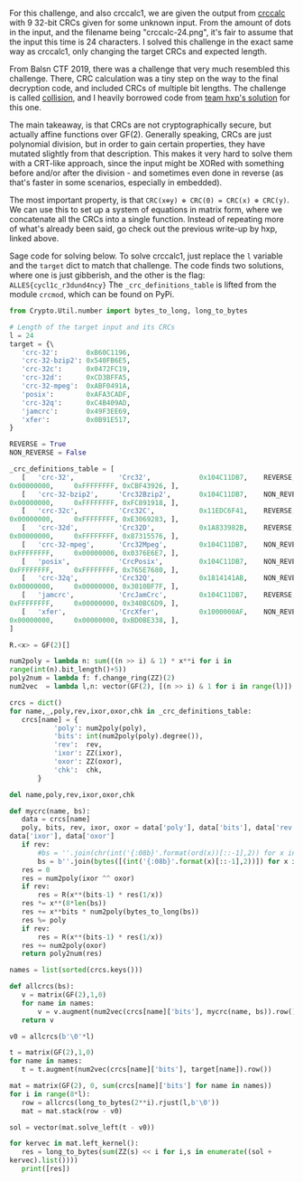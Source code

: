 For this challenge, and also crccalc1, we are given the output from
[crccalc](https://crccalc.com/) with 9 32-bit CRCs given for some unknown
input. From the amount of dots in the input, and the filename being
"crccalc-24.png", it's fair to assume that the input this time is 24
characters. I solved this challenge in the exact same way as crccalc1, only
changing the target CRCs and expected length.

From Balsn CTF 2019, there was a challenge that very much resembled this
challenge. There, CRC calculation was a tiny step on the way to the final
decryption code, and included CRCs of multiple bit lengths. The challenge is
called [collision](https://ctftime.org/task/9374), and I heavily borrowed code
from [team hxp's solution](https://hxp.io/blog/61/Balsn-CTF-2019-writeups/)
for this one.

The main takeaway, is that CRCs are not cryptographically secure, but actually
affine functions over GF(2). Generally speaking, CRCs are just polynomial
division, but in order to gain certain properties, they have mutated slightly
from that description. This makes it very hard to solve them with a CRT-like
approach, since the input might be XORed with something before and/or after
the division - and sometimes even done in reverse (as that's faster in some
scenarios, especially in embedded).

The most important property, is that `CRC(x⊕y) ⊕ CRC(0) = CRC(x) ⊕ CRC(y)`. We
can use this to set up a system of equations in matrix form, where we
concatenate all the CRCs into a single function. Instead of repeating more of
what's already been said, go check out the previous write-up by hxp, linked
above.

Sage code for solving below. To solve crccalc1, just replace the `l` variable
and the `target` dict to match that challenge. The code finds two solutions,
where one is just gibberish, and the other is the flag:
`ALLES{cycl1c_r3dund4ncy}` The `_crc_definitions_table` is lifted from the
module `crcmod`, which can be found on PyPi.

```python  
from Crypto.Util.number import bytes_to_long, long_to_bytes

# Length of the target input and its CRCs  
l = 24  
target = {\  
   'crc-32':       0xB60C1196,  
   'crc-32-bzip2': 0x540FB6E5,  
   'crc-32c':      0x0472FC19,  
   'crc-32d':      0xCD3BFFA5,  
   'crc-32-mpeg':  0xABF0491A,  
   'posix':        0xAFA3CADF,  
   'crc-32q':      0xC4B409AD,  
   'jamcrc':       0x49F3EE69,  
   'xfer':         0x0B91E517,  
}

REVERSE = True  
NON_REVERSE = False

_crc_definitions_table = [  
   [   'crc-32',           'Crc32',            0x104C11DB7,    REVERSE,
0x00000000,     0xFFFFFFFF, 0xCBF43926, ],  
   [   'crc-32-bzip2',     'Crc32Bzip2',       0x104C11DB7,    NON_REVERSE,
0x00000000,     0xFFFFFFFF, 0xFC891918, ],  
   [   'crc-32c',          'Crc32C',           0x11EDC6F41,    REVERSE,
0x00000000,     0xFFFFFFFF, 0xE3069283, ],  
   [   'crc-32d',          'Crc32D',           0x1A833982B,    REVERSE,
0x00000000,     0xFFFFFFFF, 0x87315576, ],  
   [   'crc-32-mpeg',      'Crc32Mpeg',        0x104C11DB7,    NON_REVERSE,
0xFFFFFFFF,     0x00000000, 0x0376E6E7, ],  
   [   'posix',            'CrcPosix',         0x104C11DB7,    NON_REVERSE,
0xFFFFFFFF,     0xFFFFFFFF, 0x765E7680, ],  
   [   'crc-32q',          'Crc32Q',           0x1814141AB,    NON_REVERSE,
0x00000000,     0x00000000, 0x3010BF7F, ],  
   [   'jamcrc',           'CrcJamCrc',        0x104C11DB7,    REVERSE,
0xFFFFFFFF,     0x00000000, 0x340BC6D9, ],  
   [   'xfer',             'CrcXfer',          0x1000000AF,    NON_REVERSE,
0x00000000,     0x00000000, 0xBD0BE338, ],  
]

R.<x> = GF(2)[]

num2poly = lambda n: sum(((n >> i) & 1) * x**i for i in
range(int(n).bit_length()+5))  
poly2num = lambda f: f.change_ring(ZZ)(2)  
num2vec  = lambda l,n: vector(GF(2), [(n >> i) & 1 for i in range(l)])

crcs = dict()  
for name,_,poly,rev,ixor,oxor,chk in _crc_definitions_table:  
   crcs[name] = {  
           'poly': num2poly(poly),  
           'bits': int(num2poly(poly).degree()),  
           'rev':  rev,  
           'ixor': ZZ(ixor),  
           'oxor': ZZ(oxor),  
           'chk':  chk,  
       }

del name,poly,rev,ixor,oxor,chk

def mycrc(name, bs):  
   data = crcs[name]  
   poly, bits, rev, ixor, oxor = data['poly'], data['bits'], data['rev'],
data['ixor'], data['oxor']  
   if rev:  
       #bs = ''.join(chr(int('{:08b}'.format(ord(x))[::-1],2)) for x in bs)  
       bs = b''.join(bytes([(int('{:08b}'.format(x)[::-1],2))]) for x in bs)  
   res = 0  
   res = num2poly(ixor ^^ oxor)  
   if rev:  
       res = R(x**(bits-1) * res(1/x))  
   res *= x**(8*len(bs))  
   res += x**bits * num2poly(bytes_to_long(bs))  
   res %= poly  
   if rev:  
       res = R(x**(bits-1) * res(1/x))  
   res += num2poly(oxor)  
   return poly2num(res)

names = list(sorted(crcs.keys()))

def allcrcs(bs):  
   v = matrix(GF(2),1,0)  
   for name in names:  
       v = v.augment(num2vec(crcs[name]['bits'], mycrc(name, bs)).row())  
   return v

v0 = allcrcs(b'\0'*l)

t = matrix(GF(2),1,0)  
for name in names:  
   t = t.augment(num2vec(crcs[name]['bits'], target[name]).row())

mat = matrix(GF(2), 0, sum(crcs[name]['bits'] for name in names))  
for i in range(8*l):  
   row = allcrcs(long_to_bytes(2**i).rjust(l,b'\0'))  
   mat = mat.stack(row - v0)

sol = vector(mat.solve_left(t - v0))

for kervec in mat.left_kernel():  
   res = long_to_bytes(sum(ZZ(s) << i for i,s in enumerate((sol +
kervec).list())))  
   print([res])  
```
